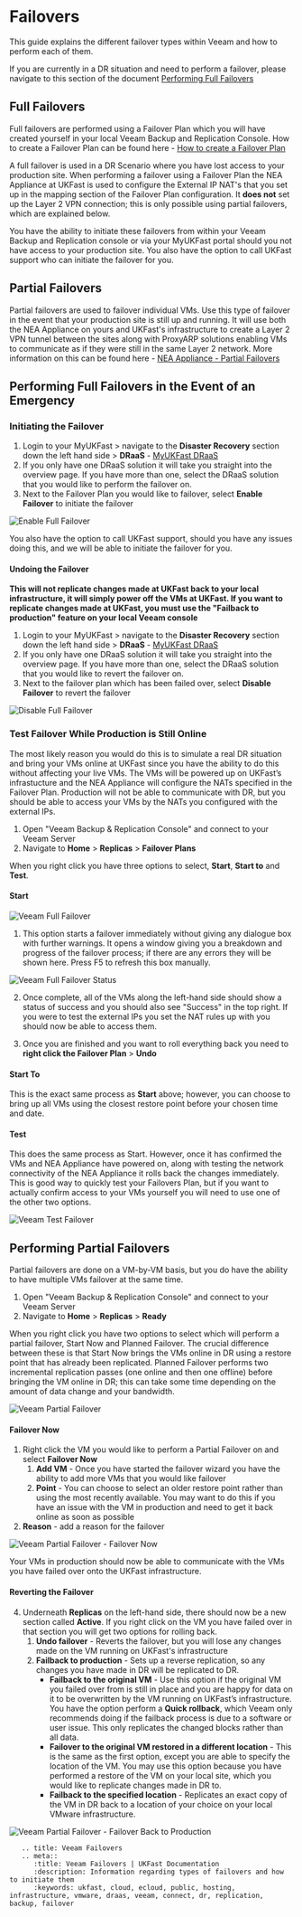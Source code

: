 # Failovers

This guide explains the different failover types within Veeam and how to perform each of them.

If you are currently in a DR situation and need to perform a failover, please navigate to this section of the document
 [Performing Full Failovers](#Performing-Full-Failovers-In-the-event-of-an-emergency)


## Full Failovers
Full failovers are performed using a Failover Plan which you will have created yourself in your local Veeam Backup and Replication Console. How to create a Failover Plan can be found here - [How to create a Failover Plan](creating_a_failover_plan.md)

A full failover is used in a DR Scenario where you have lost access to your production site. When performing a failover using a Failover Plan the NEA Appliance at UKFast is used to configure the External IP NAT's that you set up in the mapping section of the Failover Plan configuration. It **does not** set up the Layer 2 VPN connection; this is only possible using partial failovers, which are explained below.

You have the ability to initiate these failovers from within your Veeam Backup and Replication console or via your MyUKFast portal should you not have access to your production site. You also have the option to call UKFast support who can initiate the failover for you.


## Partial Failovers

Partial failovers are used to failover individual VMs. Use this type of failover in the event that your production site is still up and running. It will use both the NEA Appliance on yours and UKFast's infrastructure to create a Layer 2 VPN tunnel between the sites along with ProxyARP solutions enabling VMs to communicate as if they were still in the same Layer 2 network. More information on this can be found here  - [NEA Appliance - Partial Failovers](https://helpcenter.veeam.com/docs/backup/cloud/cloud_connect_partial_site_failover.html?ver=100)



## Performing Full Failovers in the Event of an Emergency

### Initiating the Failover

1. Login to your MyUKFast > navigate to the **Disaster Recovery** section down the left hand side > **DRaaS** - [MyUKFast DRaaS](https://my.ukfast.co.uk/draas)
2. If you only have one DRaaS solution it will take you straight into the overview page. If you have more than one, select the DRaaS solution that you would like to perform the failover on.
3. Next to the Failover Plan you would like to failover, select **Enable Failover** to initiate the failover

![Enable Full Failover](files/veeam_failovers/veeamfailovers_enablefailover.png)

You also have the option to call UKFast support, should you have any issues doing this, and we will be able to initiate the failover for you.

#### Undoing the Failover

**This will not replicate changes made at UKFast back to your local infrastructure, it will simply power off the VMs at UKFast. If you want to replicate changes made at UKFast, you must use the "Failback to production" feature on your local Veeam console**

1. Login to your MyUKFast > navigate to the **Disaster Recovery** section down the left hand side > **DRaaS** - [MyUKFast DRaaS](https://my.ukfast.co.uk/draas)
2. If you only have one DRaaS solution it will take you straight into the overview page. If you have more than one, select the DRaaS solution that you would like to revert the failover on.
3. Next to the failover plan which has been failed over, select **Disable Failover** to revert the failover

![Disable Full Failover](files/veeam_failovers/veeamfailovers_disablefailover.png)

### Test Failover While Production is Still Online

The most likely reason you would do this is to simulate a real DR situation and bring your VMs online at UKFast since you have the ability to do this without affecting your live VMs. The VMs will be powered up on UKFast’s infrastucture and the NEA Appliance will configure the NATs specified in the Failover Plan. Production will not be able to communicate with DR, but you should be able to access your VMs by the NATs you configured with the external IPs.

1. Open "Veeam Backup & Replication Console" and connect to your Veeam Server
2. Navigate to **Home** > **Replicas** > **Failover Plans**

When you right click you have three options to select, **Start**, **Start to** and **Test**.

#### Start
![Veeam Full Failover](files/veeam_failovers/veeamfailovers_fullfailover.png)

1. This option starts a failover immediately without giving any dialogue box with further warnings. It opens a window giving you a breakdown and progress of the failover process; if there are any errors they will be shown here. Press F5 to refresh this box manually.

![Veeam Full Failover Status](files/veeam_failovers/veeamfailovers_fullfailoverstatus.png)

2. Once complete, all of the VMs along the left-hand side should show a status of success and you should also see "Success" in the top right. If you were to test the external IPs you set the NAT rules up with you should now be able to access them.

3. Once you are finished and you want to roll everything back you need to **right click the Failover Plan** > **Undo**


#### Start To
This is the exact same process as **Start** above; however, you can choose to bring up all VMs using the closest restore point before your chosen time and date.


#### Test
This does the same process as Start. However, once it has confirmed the VMs and NEA Appliance have powered on, along with testing the network connectivity of the NEA Appliance it rolls back the changes immediately. This is good way to quickly test your Failovers Plan, but if you want to actually confirm access to your VMs yourself you will need to use one of the other two options.

![Veeam Test Failover](files/veeam_failovers/veeamfailovers_testfailover.png)


## Performing Partial Failovers

Partial failovers are done on a VM-by-VM basis, but you do have the ability to have multiple VMs failover at the same time.

1. Open "Veeam Backup & Replication Console" and connect to your Veeam Server
2. Navigate to **Home** > **Replicas** > **Ready**

When you right click you have two options to select which will perform a partial failover, Start Now and Planned Failover. The crucial difference between these is that Start Now  brings the VMs online in DR using a restore point that has already been replicated. Planned Failover  performs two incremental replication passes (one online and then one offline) before bringing the VM online in DR; this can take some time depending on the amount of data change and your bandwidth.

![Veeam Partial Failover](files/veeam_failovers/veeamfailovers_partialfailover.png)

#### Failover Now
1. Right click the VM you would like to perform a Partial Failover on and select **Failover Now**
    1. **Add VM** - Once you have started the failover wizard you have the ability to add more VMs that you would like failover
    2. **Point** - You can choose to select an older restore point rather than using the most recently available. You may want to do this if you have an issue with the VM in production and need to get it back online as soon as possible
2. **Reason** - add a reason for the failover

![Veeam Partial Failover - Failover Now](files/veeam_failovers/veeamfailovers_partialfailover_failovernow.png)

Your VMs in production should now be able to communicate with the VMs you have failed over onto the UKFast infrastructure.


#### Reverting the Failover
4. Underneath **Replicas** on the left-hand side, there should now be a new section called **Active**. If you right click on the VM you have failed over in that section you will get two options for rolling back.
   1. **Undo failover** - Reverts the failover, but you will lose any changes made on the VM running on UKFast's infrastructure
   2. **Failback to production** - Sets up a reverse replication, so any changes you have made in DR will be replicated to DR.
        * **Failback to the original VM** - Use this option if the original VM you failed over from is still in place and you are happy for data on it to be overwritten by the VM running on UKFast’s infrastructure. You have the option perform a **Quick rollback**, which Veeam only recommends doing if the failback process is due to a software or user issue. This only replicates the changed blocks rather than all data.
        * **Failover to the original VM restored in a different location** - This is the same as the first option, except you are able to specify the location of the VM. You may use this option because you have performed a restore of the VM on your local site, which you would like to replicate changes made in DR to.
        * **Failback to the specified location** - Replicates an exact copy of the VM in DR back to a location of your choice on your local VMware infrastructure.

![Veeam Partial Failover - Failover Back to Production](files/veeam_failovers/veeamfailovers_partialfailover_failback.png)

```eval_rst
   .. title: Veeam Failovers
   .. meta::
      :title: Veeam Failovers | UKFast Documentation
      :description: Information regarding types of failovers and how to initiate them
      :keywords: ukfast, cloud, ecloud, public, hosting, infrastructure, vmware, draas, veeam, connect, dr, replication, backup, failover
```
